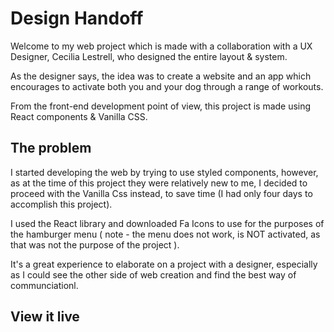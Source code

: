 # Design Handoff

Welcome to my web project which is made with a collaboration with a UX Designer, Cecilia Lestrell, who designed the entire layout & system.

As the designer says, the idea was to create a website and an app which encourages to 
activate both you and your dog through a range of workouts. 

From the front-end development point of view, this project is made using React components & Vanilla CSS.
## The problem

I started developing the web by trying to use styled components, however, as at the time of this project they were relatively new to me, I decided to proceed with the Vanilla Css instead, to save time (I had only four days to accomplish this project). 

I used the React library and downloaded Fa Icons to use for the purposes of the hamburger menu ( note - the menu does not work, is NOT activated, as that was not the purpose of the project ).

It's a great experience to elaborate on a project with a designer, especially as I could see the other side of web creation and find the best way of communciationl.

## View it live


